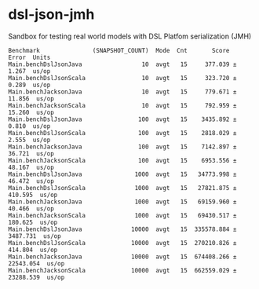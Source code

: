 # dsl-json-jmh
Sandbox for testing real world models with DSL Platfom serialization (JMH)

    Benchmark               (SNAPSHOT_COUNT)  Mode  Cnt       Score       Error  Units
    Main.benchDslJsonJava                 10  avgt   15     377.039 ±     1.267  us/op
    Main.benchDslJsonScala                10  avgt   15     323.720 ±     0.289  us/op
    Main.benchJacksonJava                 10  avgt   15     779.671 ±    11.856  us/op
    Main.benchJacksonScala                10  avgt   15     792.959 ±    15.260  us/op
    Main.benchDslJsonJava                100  avgt   15    3435.892 ±     0.810  us/op
    Main.benchDslJsonScala               100  avgt   15    2818.029 ±     2.555  us/op
    Main.benchJacksonJava                100  avgt   15    7142.897 ±    36.721  us/op
    Main.benchJacksonScala               100  avgt   15    6953.556 ±    48.167  us/op
    Main.benchDslJsonJava               1000  avgt   15   34773.998 ±    46.472  us/op
    Main.benchDslJsonScala              1000  avgt   15   27821.875 ±   410.595  us/op
    Main.benchJacksonJava               1000  avgt   15   69159.960 ±    40.466  us/op
    Main.benchJacksonScala              1000  avgt   15   69430.517 ±   180.625  us/op
    Main.benchDslJsonJava              10000  avgt   15  335578.884 ±  3487.731  us/op
    Main.benchDslJsonScala             10000  avgt   15  270210.826 ±   414.804  us/op
    Main.benchJacksonJava              10000  avgt   15  674408.266 ± 22543.054  us/op
    Main.benchJacksonScala             10000  avgt   15  662559.029 ± 23288.539  us/op
